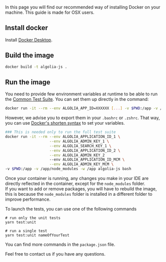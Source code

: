 In this page you will find our recommended way of installing Docker on your machine. 
This guide is made for OSX users.

## Install docker

Install [Docker Desktop](https://docs.docker.com/get-docker/).

## Build the image

```bash
docker build -t algolia-js .
```

## Run the image

You need to provide few environment variables at runtime to be able to run the [Common Test Suite](https://github.com/algolia/algoliasearch-client-specs/tree/master/common-test-suite).
You can set them up directly in the command:

```bash
docker run -it --rm --env ALGOLIA_APP_ID=XXXXXX [...] -v $PWD:/app -v /app/node_modules -w /app algolia-js bash
```

However, we advise you to export them in your `.bashrc` or `.zshrc`. That way, you can use [Docker's shorten syntax](https://docs.docker.com/engine/reference/commandline/run/#set-environment-variables--e---env---env-file) to set your variables.

```bash
### This is needed only to run the full test suite
docker run -it --rm --env ALGOLIA_APPLICATION_ID_1 \
                    --env ALGOLIA_ADMIN_KEY_1 \
                    --env ALGOLIA_SEARCH_KEY_1 \
                    --env ALGOLIA_APPLICATION_ID_2 \
                    --env ALGOLIA_ADMIN_KEY_2
                    --env ALGOLIA_APPLICATION_ID_MCM \
                    --env ALGOLIA_ADMIN_KEY_MCM \
-v $PWD:/app -v /app/node_modules -w /app algolia-js bash
```

Once your container is running, any changes you make in your IDE are directly reflected in the container, except for the `node_modules` folder.  
If you want to add or remove packages, you will have to rebuild the image, this is because the `node_modules` folder is installed in a different folder to improve performance.

To launch the tests, you can use one of the following commands
```shell script
# run only the unit tests
yarn test:unit

# run a single test
yarn test:unit nameOfYourTest
```

You can find more commands in the `package.json` file.

Feel free to contact us if you have any questions.
